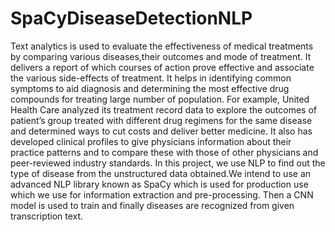 # SpaCyDiseaseDetectionNLP

Text analytics is used to evaluate the effectiveness of medical treatments by comparing various diseases,their outcomes and mode of treatment. It delivers a report of which courses of action prove effective and associate the various side-effects of treatment. It helps in identifying common symptoms to aid diagnosis and determining the most effective drug compounds for treating large number of population. For example, United Health Care analyzed its treatment record data to explore the outcomes of patient’s group treated with different drug regimens for the same disease and determined ways to cut costs and deliver better medicine. It also has developed clinical profiles to give physicians information about their practice patterns and to compare these with those of other physicians and peer-reviewed industry standards.
    In this project, we use NLP to find out the type of disease from the unstructured data obtained.We intend to use an advanced NLP library known as SpaCy which is used for production use which we use for information extraction and pre-processing. Then a CNN model is used to train and finally diseases are recognized from given transcription text.  
